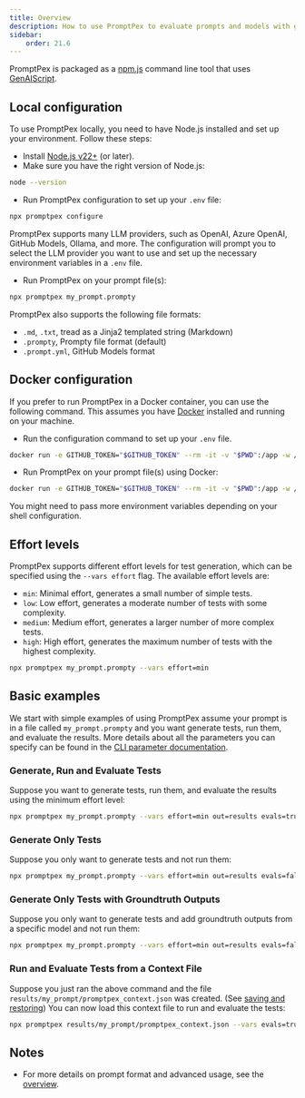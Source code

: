 ```yaml
---
title: Overview
description: How to use PromptPex to evaluate prompts and models with generated tests.
sidebar:
    order: 21.6
---
```


PromptPex is packaged as a [npm.js](https://www.npmjs.com/package/promptpex) command line tool that uses [GenAIScript](https://microsoft.github.io/genaiscript/).

## Local configuration

To use PromptPex locally, you need to have Node.js installed and set up your environment. Follow these steps:

- Install [Node.js v22+](https://nodejs.org/en/download/) (or later).
- Make sure you have the right version of Node.js:

```sh
node --version
```

- Run PromptPex configuration to set up your `.env` file:

```sh
npx promptpex configure
```

PromptPex supports many LLM providers, such as OpenAI, Azure OpenAI, GitHub Models, Ollama, and more. The configuration will prompt you to select the LLM provider you want to use and set up the necessary environment variables in a `.env` file.

- Run PromptPex on your prompt file(s):

```sh
npx promptpex my_prompt.prompty
```

PromptPex also supports the following file formats:

- `.md`, `.txt`, tread as a Jinja2 templated string (Markdown)
- `.prompty`, Prompty file format (default)
- `.prompt.yml`, GitHub Models format

## Docker configuration

If you prefer to run PromptPex in a Docker container, you can use the following command. This assumes you have [Docker](https://www.docker.com/) installed and running on your machine.

- Run the configuration command to set up your `.env` file.

```sh wrap
docker run -e GITHUB_TOKEN="$GITHUB_TOKEN" --rm -it -v "$PWD":/app -w /app node:lts-alpine npx --yes promptpex configure
```

- Run PromptPex on your prompt file(s) using Docker:

```sh wrap
docker run -e GITHUB_TOKEN="$GITHUB_TOKEN" --rm -it -v "$PWD":/app -w /app node:lts-alpine npx --yes promptpex my_prompt.prompty
```

You might need to pass more environment variables depending on your shell configuration.

## Effort levels

PromptPex supports different effort levels for test generation, which can be specified using the `--vars effort` flag. The available effort levels are:

- `min`: Minimal effort, generates a small number of simple tests.
- `low`: Low effort, generates a moderate number of tests with some complexity.
- `medium`: Medium effort, generates a larger number of more complex tests.
- `high`: High effort, generates the maximum number of tests with the highest complexity.

```sh "effort=min" wrap
npx promptpex my_prompt.prompty --vars effort=min
```

## Basic examples

We start with simple examples of using PromptPex assume your prompt is in a file called `my_prompt.prompty` and you want generate tests, run them, and evaluate the results. More details about all the parameters you can specify can be found in the [CLI parameter documentation](/promptpex/cli/parameters).

### Generate, Run and Evaluate Tests

Suppose you want to generate tests, run them, and evaluate the results using the minimum effort level:

```sh wrap
npx promptpex my_prompt.prompty --vars effort=min out=results evals=true modelsUnderTest="ollama:llama3.3" evalModel="ollama:llama3.3"
```

### Generate Only Tests

Suppose you only want to generate tests and not run them:

```sh
npx promptpex my_prompt.prompty --vars effort=min out=results evals=false
```

### Generate Only Tests with Groundtruth Outputs

Suppose you only want to generate tests and add groundtruth outputs from a specific model and not run them:

```sh
npx promptpex my_prompt.prompty --vars effort=min out=results evals=false "groundtruthModel=ollama:llama3.3"
```

### Run and Evaluate Tests from a Context File

Suppose you just ran the above command and the file `results/my_prompt/promptpex_context.json` was created. (See [saving and restoring](/promptpex/cli/saving-restoring)) You can now load this context file to run and evaluate the tests:

```sh
npx promptpex results/my_prompt/promptpex_context.json --vars evals=true "modelsUnderTest=ollama:llama3.3" "evalModel=ollama:llama3.3"
```

<!--
### Review Test Collection

Suppose you want to see a review of the [collection of tests](/promptpex/reference/test-collections) that were generated from the previous run and filter the tests to the top 10 most important tests base on this analysis:

```sh
promptpex results/my_prompt/promptpex_context.json --evals=false --rateTests=true --filterTestCount=10
```

The test collection review output will be saved in `results/my_prompt/test_collection_review.md`. An example of the [output](/promptpex/examples/test-collection-review) is shown in the documentation. With the `--filterTestCount` parameter, you specify how many of the most important tests you want to include in a filtered output. This is useful for focusing on the most critical tests based on the analysis. The reduced set of tests will be saved in `results/my_prompt/filtered_tests.json`.
-->

## Notes

- For more details on prompt format and advanced usage, see the [overview](/promptpex/reference).
